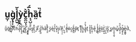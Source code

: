 # u̻̹g̨̞̙̲̞̀l̨̪̬̀̆ỳ̼̥̯c̯̯̤̩̆̀h̝̘̺̠̠̀̅́ȁ̤t́̏	

ȕ̼̈g̏l̴̝̻̈́̀̈́̽ẏ̥̜ĉh̚ḁ̹̈̈́̚ţ̙̬̯̽́̃̀ ̙̻́́̚i̴̹̘̬ş̠̺̆̈́ ̘̝̜̙́̃̈̀j̻̺̰̼u̇̂s̴̪̹̘t̨̠̼̽̄̄ ̧̙̈ā ̘̲̏̅ć̨̨̪̰̀ĥă̈t̩̬̰̄̂̏ ̩̘̏s̤̹̀ḛ̀̇ṙ̰̞̃̈́v̨̰́̆i̘̹̘̟c̚ē̤̤̘̩̯̄,̯̠̲̜̆́ ̃ḛ̴̰̤̆́̀́x̂c̨̰ĕ̼̻̪̆́p̴̧̅t̥ ̈̚ţ̝̠̅̅h̝̬̥̽ä̺̥̠́̽̏̇̂t̝ ̜̀t̥̼̥̟̀̀h̩̲̜̹̅̇ë̯̹̄ ̥̺̯t̩̼̻̞̄̀̀̇é̲̪̯̇̇x̨̼̏ţ̻̩̰̇̈ ̤̥̞̲́īs̲̞̥̀̇ ̯̹́s̲̲m̧̧̺̩̘̪̘̀ú̻̆d̟̤̘̥̏́̃̈ģ̴̯̯̙̼̈̆è̪̞̻̻̬̀d̄̀.̯	
